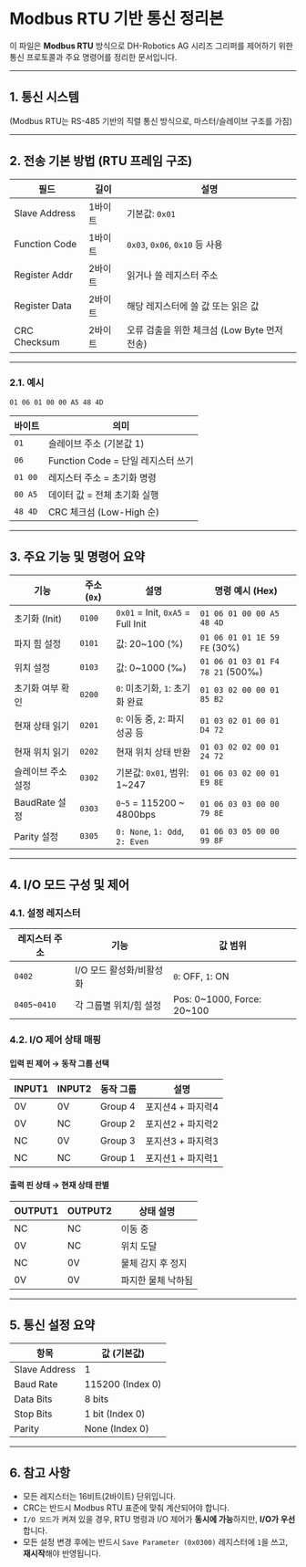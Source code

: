 # Modbus RTU 기반 통신 정리본

이 파일은 **Modbus RTU** 방식으로 DH-Robotics AG 시리즈 그리퍼를 제어하기 위한 통신 프로토콜과 주요 명령어를 정리한 문서입니다.

---

## 1. 통신 시스템

(Modbus RTU는 RS-485 기반의 직렬 통신 방식으로, 마스터/슬레이브 구조를 가짐)

---

## 2. 전송 기본 방법 (RTU 프레임 구조)

| 필드            | 길이   | 설명                                                                 |
|----------------|--------|----------------------------------------------------------------------|
| Slave Address  | 1바이트 | 기본값: `0x01`                                                       |
| Function Code  | 1바이트 | `0x03`, `0x06`, `0x10` 등 사용                                       |
| Register Addr  | 2바이트 | 읽거나 쓸 레지스터 주소                                              |
| Register Data  | 2바이트 | 해당 레지스터에 쓸 값 또는 읽은 값                                   |
| CRC Checksum   | 2바이트 | 오류 검출을 위한 체크섬 (Low Byte 먼저 전송)                         |

---

### 2.1. 예시

```
01 06 01 00 00 A5 48 4D
```

| 바이트         | 의미                                    |
|----------------|-----------------------------------------|
| `01`           | 슬레이브 주소 (기본값 1)                |
| `06`           | Function Code = 단일 레지스터 쓰기      |
| `01 00`        | 레지스터 주소 = 초기화 명령             |
| `00 A5`        | 데이터 값 = 전체 초기화 실행            |
| `48 4D`        | CRC 체크섬 (Low-High 순)                |

---

## 3. 주요 기능 및 명령어 요약

| 기능               | 주소 (`0x`) | 설명                              | 명령 예시 (Hex) |
|--------------------|-------------|-----------------------------------|------------------|
| 초기화 (Init)      | `0100`      | `0x01` = Init, `0xA5` = Full Init | `01 06 01 00 00 A5 48 4D` |
| 파지 힘 설정       | `0101`      | 값: 20~100 (%)                    | `01 06 01 01 1E 59 FE` (30%) |
| 위치 설정          | `0103`      | 값: 0~1000 (‰)                    | `01 06 01 03 01 F4 78 21` (500‰) |
| 초기화 여부 확인   | `0200`      | `0`: 미초기화, `1`: 초기화 완료  | `01 03 02 00 00 01 85 B2` |
| 현재 상태 읽기     | `0201`      | `0`: 이동 중, `2`: 파지 성공 등  | `01 03 02 01 00 01 D4 72` |
| 현재 위치 읽기     | `0202`      | 현재 위치 상태 반환              | `01 03 02 02 00 01 24 72` |
| 슬레이브 주소 설정 | `0302`      | 기본값: `0x01`, 범위: 1~247       | `01 06 03 02 00 01 E9 8E` |
| BaudRate 설정     | `0303`      | `0~5` = 115200 ~ 4800bps          | `01 06 03 03 00 00 79 8E` |
| Parity 설정        | `0305`      | `0: None`, `1: Odd`, `2: Even`    | `01 06 03 05 00 00 99 8F` |

---

## 4. I/O 모드 구성 및 제어

### 4.1. 설정 레지스터

| 레지스터 주소 | 기능                       | 값 범위       |
|---------------|----------------------------|----------------|
| `0402`        | I/O 모드 활성화/비활성화   | `0`: OFF, `1`: ON |
| `0405~0410`   | 각 그룹별 위치/힘 설정     | Pos: 0~1000, Force: 20~100 |

### 4.2. I/O 제어 상태 매핑

#### 입력 핀 제어 → 동작 그룹 선택

| INPUT1 | INPUT2 | 동작 그룹 | 설명                    |
|--------|--------|-----------|--------------------------|
| 0V     | 0V     | Group 4   | 포지션4 + 파지력4        |
| 0V     | NC     | Group 2   | 포지션2 + 파지력2        |
| NC     | 0V     | Group 3   | 포지션3 + 파지력3        |
| NC     | NC     | Group 1   | 포지션1 + 파지력1        |

#### 출력 핀 상태 → 현재 상태 판별

| OUTPUT1 | OUTPUT2 | 상태 설명                    |
|---------|----------|-------------------------------|
| NC      | NC       | 이동 중                        |
| 0V      | NC       | 위치 도달                      |
| NC      | 0V       | 물체 감지 후 정지              |
| 0V      | 0V       | 파지한 물체 낙하됨             |

---

## 5. 통신 설정 요약

| 항목         | 값 (기본값)     |
|--------------|-----------------|
| Slave Address| 1               |
| Baud Rate    | 115200 (Index 0)|
| Data Bits    | 8 bits          |
| Stop Bits    | 1 bit (Index 0) |
| Parity       | None (Index 0)  |

---

## 6. 참고 사항

- 모든 레지스터는 16비트(2바이트) 단위입니다.
- CRC는 반드시 Modbus RTU 표준에 맞춰 계산되어야 합니다.
- `I/O 모드`가 켜져 있을 경우, RTU 명령과 I/O 제어가 **동시에 가능**하지만, **I/O가 우선**합니다.
- 모든 설정 변경 후에는 반드시 `Save Parameter (0x0300)` 레지스터에 `1`을 쓰고, **재시작**해야 반영됩니다.